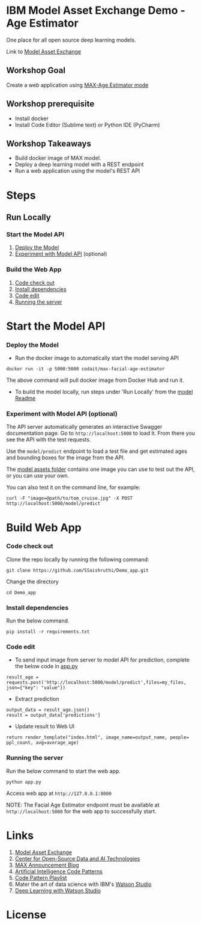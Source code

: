 # IBM Model Asset Exchange Demo - Age Estimator

One place for all open source deep learning models.

Link to [Model Asset Exchange](https://developer.ibm.com/code/exchanges/models/)

## Workshop Goal

Create a web application using [MAX-Age Estimator mode](https://github.com/IBM/MAX-Facial-Age-Estimator)

## Workshop prerequisite

* Install docker
* Install Code Editor (Sublime text) or Python IDE (PyCharm)

## Workshop Takeaways

* Build docker image of MAX model.
* Deploy a deep learning model with a REST endpoint
* Run a web application using the model's REST API

# Steps

## Run Locally

### Start the Model API

1. [Deploy the Model](#deploy-the-Model)
2. [Experiment with Model API](#Experiment-with-Model-API) (optional)

### Build the Web App

1. [Code check out](#Code-check-out)
2. [Install dependencies](#Install-dependencies)
3. [Code edit](#Code-edit)
4. [Running the server](#Running-the-server)


# Start the Model API

### Deploy the Model

* Run the docker image to automatically start the model serving API

```
docker run -it -p 5000:5000 codait/max-facial-age-estimator
```

The above command will pull docker image from Docker Hub and run it. 

* To build the model locally,  run steps under 'Run Locally' from the [model Readme](https://github.com/IBM/MAX-Facial-Age-Estimator)

### Experiment with Model API (optional)

The API server automatically generates an interactive Swagger documentation page. Go to ```http://localhost:5000``` to load it. From there you see the API with the test requests.

Use the ```model/predict``` endpoint to load a test file and get estimated ages and bounding boxes for the image from the API.

The [model assets folder](https://github.com/IBM/MAX-Facial-Age-Estimator/tree/master/assets) contains one image you can use to test out the API, or you can use your own.

You can also test it on the command line, for example:

```
curl -F "image=@path/to/tom_cruise.jpg" -X POST http://localhost:5000/model/predict
```

# Build Web App

### Code check out

Clone the repo locally by running the following command:

```
git clone https://github.com/SSaishruthi/Demo_app.git

```

Change the directory 

```
cd Demo_app
```

### Install dependencies

Run the below command.

```
pip install -r requirements.txt
```

### Code edit

* To send input image from server to model API for prediction, complete the below code in [app.py](app.py)

```
result_age = requests.post('http://localhost:5000/model/predict',files=my_files, json={"key": "value"})
```
* Extract prediction

```
output_data = result_age.json()
result = output_data['predictions']
```
* Update result to Web UI

```
return render_template("index.html", image_name=output_name, people= ppl_count, avg=average_age)
```

### Running the server

Run the below command to start the web app.

```
python app.py
```

Access web app at ```http://127.0.0.1:8000```

NOTE: The Facial Age Estimator endpoint must be available at ```http://localhost:5000``` for the web app to successfully start.


# Links

1. [Model Asset Exchange](https://developer.ibm.com/code/exchanges/models/)
2. [Center for Open-Source Data and AI Technologies](https://developer.ibm.com/code/open/centers/codait/)
3. [MAX Announcement Blog](https://developer.ibm.com/code/2018/03/20/igniting-a-community-around-deep-learning-models-with-model-asset-exchange-max/)
4. [Artificial Intelligence Code Patterns](https://developer.ibm.com/code/technologies/artificial-intelligence/)
5. [Code Pattern Playlist](https://www.youtube.com/playlist?list=PLzUbsvIyrNfknNewObx5N7uGZ5FKH0Fde)
6. Mater the art of data science with IBM's [Watson Studio](https://dataplatform.cloud.ibm.com/)
7. [Deep Learning with Watson Studio](https://www.ibm.com/cloud/deep-learning)


# License





